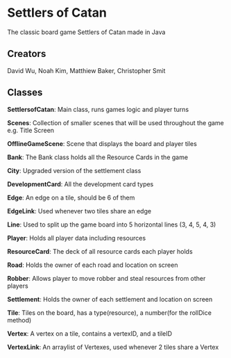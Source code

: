 # Settlers of Catan
The classic board game Settlers of Catan made in Java

## Creators
David Wu, Noah Kim, Matthiew Baker, Christopher Smit

## Classes 
**SettlersofCatan**: Main class, runs games logic and player turns

**Scenes**: Collection of smaller scenes that will be used throughout the game e.g. Title Screen

**OfflineGameScene**: Scene that displays the board and player tiles

**Bank**: The Bank class holds all the Resource Cards in the game

**City**: Upgraded version of the settlement class

**DevelopmentCard**: All the development card types

**Edge**: An edge on a tile, should be 6 of them

**EdgeLink**: Used whenever two tiles share an edge

**Line**: Used to split up the game board into 5 horizontal lines (3, 4, 5, 4, 3)

**Player**: Holds all player data including resources

**ResourceCard**: The deck of all resource cards each player holds

**Road**: Holds the owner of each road and location on screen

**Robber**: Allows player to move robber and steal resources from other players

**Settlement**: Holds the owner of each settlement and location on screen

**Tile**: Tiles on the board, has a type(resource), a number(for the rollDice method)

**Vertex**: A vertex on a tile, contains a vertexID, and a tileID 

**VertexLink**: An arraylist of Vertexes, used whenever 2 tiles share a Vertex

